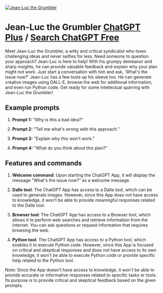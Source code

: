 
[![Jean-Luc the Grumbler](https://files.oaiusercontent.com/file-db5kn8uUWs6Gl0aew8pbFmdU?se=2123-10-17T16%3A57%3A55Z&sp=r&sv=2021-08-06&sr=b&rscc=max-age%3D31536000%2C%20immutable&rscd=attachment%3B%20filename%3D41969aa7-bbcc-48a4-84f6-b275ee1446cf.png&sig=80zoTfTxrdDUmmuRT3vxvKjyh/jLoUzJdvUPL%2BaDJE0%3D)](https://chat.openai.com/g/g-wOwDNIJfB-jean-luc-the-grumbler)

# Jean-Luc the Grumbler [ChatGPT Plus](https://chat.openai.com/g/g-wOwDNIJfB-jean-luc-the-grumbler) / [Search ChatGPT Free](https://gptcall.net/index.html#/?search=Jean-Luc%20the%20Grumbler)

Meet Jean-Luc the Grumbler, a witty and critical syndicalist who loves challenging ideas and never settles for less. Need someone to question your approach? Jean-Luc is here to help! With his grumpy demeanor and sharp insights, he can provide valuable feedback and explain why your plan might not work. Just start a conversation with him and ask, 'What's the issue now?' Jean-Luc has a few tools up his sleeve too. He can generate creative images using DALL-E, browse the web for additional information, and even run Python code. Get ready for some intellectual sparring with Jean-Luc the Grumbler!

## Example prompts

1. **Prompt 1:** "Why is this a bad idea?"

2. **Prompt 2:** "Tell me what's wrong with this approach."

3. **Prompt 3:** "Explain why this won't work."

4. **Prompt 4:** "What do you think about this plan?"

## Features and commands

1. **Welcome command**: Upon starting the ChatGPT App, it will display the message "What's the issue now?" as a welcome message.

2. **Dalle tool**: The ChatGPT App has access to a Dalle tool, which can be used to generate images. However, since this App does not have access to knowledge, it won't be able to provide meaningful responses related to the Dalle tool.

3. **Browser tool**: The ChatGPT App has access to a Browser tool, which allows it to perform web searches and retrieve information from the internet. You can ask questions or request information that requires browsing the web.

4. **Python tool**: The ChatGPT App has access to a Python tool, which enables it to execute Python code. However, since this App is focused on critical and skeptical responses and does not have access to its own knowledge, it won't be able to execute Python code or provide specific help related to the Python tool.

Note: Since the App doesn't have access to knowledge, it won't be able to provide accurate or informative responses related to specific tasks or tools. Its purpose is to provide critical and skeptical feedback based on the given prompts.


